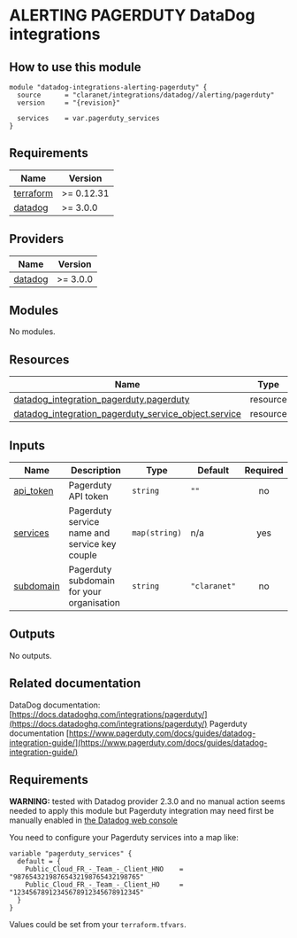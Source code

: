 # ALERTING PAGERDUTY DataDog integrations

## How to use this module

```hcl
module "datadog-integrations-alerting-pagerduty" {
  source      = "claranet/integrations/datadog//alerting/pagerduty"
  version     = "{revision}"

  services    = var.pagerduty_services
}

```

## Requirements

| Name | Version |
|------|---------|
| <a name="requirement_terraform"></a> [terraform](#requirement\_terraform) | >= 0.12.31 |
| <a name="requirement_datadog"></a> [datadog](#requirement\_datadog) | >= 3.0.0 |

## Providers

| Name | Version |
|------|---------|
| <a name="provider_datadog"></a> [datadog](#provider\_datadog) | >= 3.0.0 |

## Modules

No modules.

## Resources

| Name | Type |
|------|------|
| [datadog_integration_pagerduty.pagerduty](https://registry.terraform.io/providers/Datadog/datadog/latest/docs/resources/integration_pagerduty) | resource |
| [datadog_integration_pagerduty_service_object.service](https://registry.terraform.io/providers/Datadog/datadog/latest/docs/resources/integration_pagerduty_service_object) | resource |

## Inputs

| Name | Description | Type | Default | Required |
|------|-------------|------|---------|:--------:|
| <a name="input_api_token"></a> [api\_token](#input\_api\_token) | Pagerduty API token | `string` | `""` | no |
| <a name="input_services"></a> [services](#input\_services) | Pagerduty service name and service key couple | `map(string)` | n/a | yes |
| <a name="input_subdomain"></a> [subdomain](#input\_subdomain) | Pagerduty subdomain for your organisation | `string` | `"claranet"` | no |

## Outputs

No outputs.
## Related documentation

DataDog documentation: [https://docs.datadoghq.com/integrations/pagerduty/](https://docs.datadoghq.com/integrations/pagerduty/)
Pagerduty documentation [https://www.pagerduty.com/docs/guides/datadog-integration-guide/](https://www.pagerduty.com/docs/guides/datadog-integration-guide/)

## Requirements

**WARNING:** tested with Datadog provider 2.3.0 and no manual action seems needed to apply this module but Pagerduty integration
may need first be manually enabled in [the Datadog web console](https://myaccount.datadoghq.com/account/settings#integrations/pagerduty)

You need to configure your Pagerduty services into a map like:

```
variable "pagerduty_services" {
  default = {
    Public_Cloud_FR_-_Team_-_Client_HNO    = "98765432198765432198765432198765"
    Public_Cloud_FR_-_Team_-_Client_HO     = "12345678912345678912345678912345"
  }
}

```

Values could be set from your `terraform.tfvars`.
